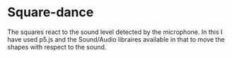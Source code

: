 # Square-dance
The squares react to the sound level detected by the microphone.
In this I have used p5.js and the Sound/Audio libraires available in that to move the shapes with respect to the sound.
